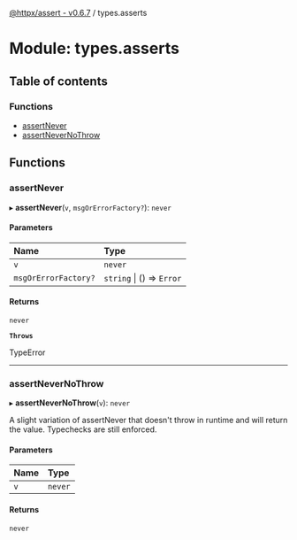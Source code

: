 [@httpx/assert - v0.6.7](../README.md) / types.asserts

# Module: types.asserts

## Table of contents

### Functions

- [assertNever](types_asserts.md#assertnever)
- [assertNeverNoThrow](types_asserts.md#assertnevernothrow)

## Functions

### assertNever

▸ **assertNever**(`v`, `msgOrErrorFactory?`): `never`

#### Parameters

| Name | Type |
| :------ | :------ |
| `v` | `never` |
| `msgOrErrorFactory?` | `string` \| () => `Error` |

#### Returns

`never`

**`Throws`**

TypeError

___

### assertNeverNoThrow

▸ **assertNeverNoThrow**(`v`): `never`

A slight variation of assertNever that doesn't throw in runtime and
will return the value. Typechecks are still enforced.

#### Parameters

| Name | Type |
| :------ | :------ |
| `v` | `never` |

#### Returns

`never`
